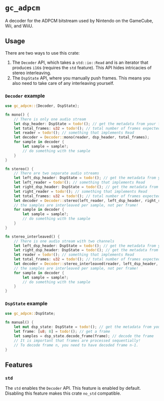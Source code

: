 # `gc_adpcm`
A decoder for the ADPCM bitstream used by Nintendo on the GameCube, Wii, and WiiU.

## Usage
There are two ways to use this crate:
1. The `Decoder` API, which takes a `std::io::Read` and is an iterator that produces `i16`s (requires the `std` feature).
   This API hides intricacies of stereo interleaving.
2. The `DspState` API, where you manually push frames. This means you also need to take care of any interleaving yourself.

### `Decoder` example
```rust
use gc_adpcm::{Decoder, DspState};

fn mono() {
    // There is only one audio stream
    let dsp_header: DspState = todo!(); // get the metadata from your file format
    let total_frames: u32 = todo!(); // total number of frames expected
    let reader = todo!(); // something that implements Read
    let decoder = Decoder::mono(reader, dsp_header, total_frames);
    for sample in decoder {
        let sample = sample?;
        // do something with the sample
    }
}

fn stereo() {
    // There are two separate audio streams
    let left_dsp_header: DspState = todo!(); // get the metadata from your file format
    let left_reader = todo!(); // something that implements Read
    let right_dsp_header: DspState = todo!(); // get the metadata from your file format
    let right_reader = todo!(); // something that implements Read
    let total_frames: u32 = todo!(); // total number of frames expected for one channel
    let decoder = Decoder::stereo(left_reader, left_dsp_header, right_reader, right_dsp_header, total_frames);
    // the samples are interleaved per sample, not per frame!
    for sample in decoder {
        let sample = sample?;
        // do something with the sample
    }
}

fn stereo_interleaved() {
    // There is one audio stream with two channels
    let left_dsp_header: DspState = todo!(); // get the metadata from your file format
    let right_dsp_header: DspState = todo!(); // get the metadata from your file format
    let reader = todo!(); // something that implements Read
    let total_frames: u32 = todo!(); // total number of frames expected in the stream (thus total_frames_left + total_frames_right!)
    let decoder = Decoder::stereo_interleaved(reader, left_dsp_header, right_dsp_header, total_frames);
    // the samples are interleaved per sample, not per frame!
    for sample in decoder {
        let sample = sample?;
        // do something with the sample
    }
}
```

### `DspState` example
```rust
use gc_adpcm::DspState;

fn manual() {
    let mut dsp_state: DspState = todo!(); // get the metadata from your file format
    let frame: [u8; 8] = todo!(); // get a frame
    let samples = dsp_state.decode_frame(frame); // decode the frame
    // It is important that frames are processed sequentially!
    // To decode frame n, you need to have decoded frame n-1.
}
```

## Features
### `std`
The `std` enables the `Decoder` API. This feature is enabled by default. Disabling this feature makes this crate `no_std` compatible.
